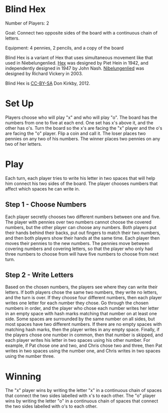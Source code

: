 Blind Hex
=========

Number of Players: 2

Goal: Connect two opposite sides of the board with a continuous chain of letters.

Equipment: 4 pennies, 2 pencils, and a copy of the board

<!-- The board is included with [the PDF version of the rules](1) skip -->
Blind Hex is a variant of Hex that uses simultaneous movement like that used in 
Niebelungenlied. [Hex](1) was designed by Piet Hein in 1942, and independently 
designed in 1947 by John Nash. [Nibelungenlied](2) was designed by Richard 
Vickery in 2003.

Blind Hex is [CC-BY-SA](3) Don Kirkby, 2012.

Set Up
======

Players choose who will play "x" and who will play "o". The board has the numbers from one to five at each end. One set has x's above it, and the other has o's. Turn the board so the x's are facing the "x" player and the o's are facing the "o" player.
Flip a coin and call it. The loser places two pennies on any two of his numbers. The winner places two pennies on any two of her letters.

Play
====

Each turn, each player tries to write his letter in two spaces that will help him connect his two sides of the board. The player chooses numbers that affect which spaces he can write in.

Step 1 - Choose Numbers
-----------------------

Each player secretly chooses two different numbers between one and five. The player with pennies over two numbers cannot choose the covered numbers, but the other player can choose any numbers. Both players put their hands behind their backs, put out fingers to match their two numbers, and then both players show their hands at the same time. Each player then moves their pennies to the new numbers. The pennies move between covering numbers and covering letters, so that the player who only had three numbers to choose from will have five numbers to choose from next turn.

Step 2 - Write Letters
----------------------

Based on the chosen numbers, the players see where they can write their letters.
If both players chose the same two numbers, they write no letters, and the turn is over.
If they choose four different numbers, then each player writes one letter for each number they chose. Go through the chosen numbers in order, and the player who chose each number writes her letter in an empty space with hash marks matching that number on at least one side. Some spaces are surrounded by the same number on all sides, but most spaces have two different numbers. If there are no empty spaces with matching hash marks, then the player writes in any empty space.
Finally, if the players chose one number in common, then that number is skipped, and each player writes his letter in two spaces using his other number. For example, if Pat chose one and two, and Chris chose two and three, then Pat writes in two spaces using the number one, and Chris writes in two spaces using the number three.

Winning
=======
The "x" player wins by writing the letter "x" in a continuous chain of spaces that connect the two sides labelled with x's to each other. The "o" player wins by writing the letter "o" in a continuous chain of spaces that connect the two sides labelled with o's to each other.

[1]: http://www.boardgamegeek.com/boardgame/4112/hex
[2]: http://boardgamegeek.com/boardgame/7555/nibelungenlied
[3]: http://creativecommons.org/licenses/by-sa/3.0/
